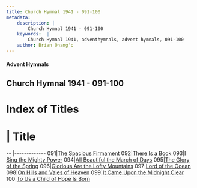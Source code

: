 ```yaml
---
title: Church Hymnal 1941 - 091-100
metadata:
    description: |
        Church Hymnal 1941 - 091-100
    keywords:  |
        Church Hymnal 1941, adventhymnals, advent hymnals, 091-100
    author: Brian Onang'o
---
```


#### Advent Hymnals
## Church Hymnal 1941 - 091-100

# Index of Titles
# | Title                        
-- |-------------
091|[The Spacious Firmament](/church-hymnal/CH/001-100/091-100/The-Spacious-Firmament)
092|[There Is a Book](/church-hymnal/CH/001-100/091-100/There-Is-a-Book)
093|[I Sing the Mighty Power](/church-hymnal/CH/001-100/091-100/I-Sing-the-Mighty-Power)
094|[All Beautiful the March of Days](/church-hymnal/CH/001-100/091-100/All-Beautiful-the-March-of-Days)
095|[The Glory of the Spring](/church-hymnal/CH/001-100/091-100/The-Glory-of-the-Spring)
096|[Glorious Are the Lofty Mountains](/church-hymnal/CH/001-100/091-100/Glorious-Are-the-Lofty-Mountains)
097|[Lord of the Ocean](/church-hymnal/CH/001-100/091-100/Lord-of-the-Ocean)
098|[On Hills and Vales of Heaven](/church-hymnal/CH/001-100/091-100/On-Hills-and-Vales-of-Heaven)
099|[It Came Upon the Midnight Clear](/church-hymnal/CH/001-100/091-100/It-Came-Upon-the-Midnight-Clear)
100|[To Us a Child of Hope Is Born](/church-hymnal/CH/001-100/091-100/To-Us-a-Child-of-Hope-Is-Born)